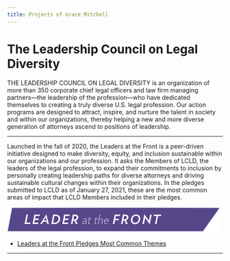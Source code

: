 ```yaml
---
title: Projects of Grace Mitchell
---
```

# The Leadership Council on Legal Diversity
THE LEADERSHIP COUNCIL ON LEGAL DIVERSITY is an organization of more than 350 corporate chief legal officers and law firm managing partners—the leadership of the profession—who have dedicated themselves to creating a truly diverse U.S. legal profession. Our action programs are designed to attract, inspire, and nurture the talent in society and within our organizations, thereby helping a new and more diverse generation of attorneys ascend to positions of leadership. 

---

Launched in the fall of 2020, the Leaders at the Front is a peer-driven initiative designed to make diversity, equity, and inclusion sustainable within our organizations and our profession. It asks the Members of LCLD, the leaders of the legal profession, to expand their commitments to inclusion by personally creating leadership paths for diverse attorneys and driving sustainable cultural changes within their organizations. In the pledges submitted to LCLD as of January 27, 2021, these are the most common areas of impact that LCLD Members included in their pledges.

![My Picture](/Pics/Leader_at_the_Front_Band_sRCu8Qp.png)

- [Leaders at the Front Pledges Most Common Themes](/Projects/index.md)

---


